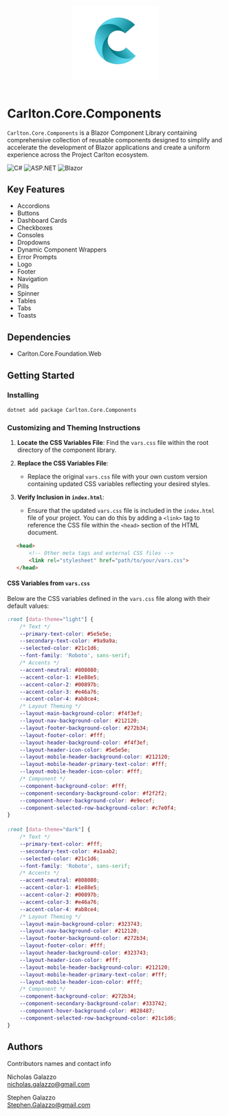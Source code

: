 ﻿<div align="center">
   <img src="../../../images/CarltonLogo.png" alt="Image Alt Text" width="200" />
</div>
</br>



# Carlton.Core.Components 

`Carlton.Core.Components` is a Blazor Component Library containing comprehensive collection of reusable components designed to simplify and accelerate the development of Blazor applications and create a uniform experience across the Project Carlton ecosystem.

![C#](https://img.shields.io/badge/language-C%23-blue)
![ASP.NET](https://img.shields.io/badge/ASP.NET-blue)
![Blazor](https://img.shields.io/badge/Blazor-blue)

## Key Features

* Accordions
* Buttons
* Dashboard Cards
* Checkboxes  
* Consoles
* Dropdowns
* Dynamic Component Wrappers
* Error Prompts
* Logo
* Footer
* Navigation
* Pills
* Spinner
* Tables
* Tabs
* Toasts

## Dependencies

* Carlton.Core.Foundation.Web

## Getting Started

### Installing

```bash
dotnet add package Carlton.Core.Components
```

### Customizing and Theming Instructions

1. **Locate the CSS Variables File**: Find the `vars.css` file within the root directory of the component library.

2. **Replace the CSS Variables File**:
   - Replace the original `vars.css` file with your own custom version containing updated CSS variables reflecting your desired styles.

2. **Verify Inclusion in `index.html`**:
   - Ensure that the updated `vars.css` file is included in the `index.html` file of your project. You can do this by adding a `<link>` tag to reference the CSS file within the `<head>` section of the HTML document.

```html
   <head>
       <!-- Other meta tags and external CSS files -->
       <link rel="stylesheet" href="path/to/your/vars.css">
   </head>
   ```

#### CSS Variables from `vars.css`

Below are the CSS variables defined in the `vars.css` file along with their default values:

```css
:root [data-theme="light"] {
	/* Text */
	--primary-text-color: #5e5e5e;
	--secondary-text-color: #9a9a9a;
	--selected-color: #21c1d6;
	--font-family: 'Roboto', sans-serif;
	/* Accents */
	--accent-neutral: #808080;
	--accent-color-1: #1e88e5;
	--accent-color-2: #00897b;
	--accent-color-3: #e46a76;
	--accent-color-4: #ab8ce4;
	/* Layout Theming */
	--layout-main-background-color: #f4f3ef;
	--layout-nav-background-color: #212120;
	--layout-footer-background-color: #272b34;
	--layout-footer-color: #fff;
	--layout-header-background-color: #f4f3ef;
	--layout-header-icon-color: #5e5e5e;
	--layout-mobile-header-background-color: #212120;
	--layout-mobile-header-primary-text-color: #fff;
	--layout-mobile-header-icon-color: #fff;
	/* Component */
	--component-background-color: #fff;
	--component-secondary-background-color: #f2f2f2;
	--component-hover-background-color: #e9ecef;
	--component-selected-row-background-color: #c7e0f4;
}

:root [data-theme="dark"] {
	/* Text */
	--primary-text-color: #fff;
	--secondary-text-color: #a1aab2;
	--selected-color: #21c1d6;
	--font-family: 'Roboto', sans-serif;
	/* Accents */
	--accent-neutral: #808080;
	--accent-color-1: #1e88e5;
	--accent-color-2: #00897b;
	--accent-color-3: #e46a76;
	--accent-color-4: #ab8ce4;
	/* Layout Theming */
	--layout-main-background-color: #323743;
	--layout-nav-background-color: #212120;
	--layout-footer-background-color: #272b34;
	--layout-footer-color: #fff;
	--layout-header-background-color: #323743;
	--layout-header-icon-color: #fff;
	--layout-mobile-header-background-color: #212120;
	--layout-mobile-header-primary-text-color: #fff;
	--layout-mobile-header-icon-color: #fff;
	/* Component */
	--component-background-color: #272b34;
	--component-secondary-background-color: #333742;
	--component-hover-background-color: #828487;
	--component-selected-row-background-color: #21c1d6;
}

```

## Authors

Contributors names and contact info

Nicholas Galazzo  
nicholas.galazzo@gmail.com

Stephen Galazzo  
Stephen.Galazzo@gmail.com

